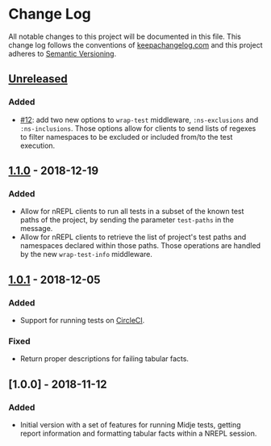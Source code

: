 # Change Log

All notable changes to this project will be documented in this file. This change
log follows the conventions of [keepachangelog.com](http://keepachangelog.com/)
and this project adheres to [Semantic
Versioning](https://semver.org/spec/v2.0.0.html).

## [Unreleased]

### Added
- [#12](https://github.com/nubank/midje-nrepl/pull/12): add two new options to
  `wrap-test` middleware, `:ns-exclusions` and `:ns-inclusions`. Those options
  allow for clients to send lists of regexes to filter namespaces to be excluded
  or included from/to the test execution.

## [1.1.0] - 2018-12-19

### Added
- Allow for nREPL clients to run all tests in a subset of the known test paths
  of the project, by sending the parameter `test-paths` in the message.
- Allow for nREPL clients to retrieve the list of project's test paths and
  namespaces declared within those paths. Those operations are handled by the
  new `wrap-test-info` middleware.

## [1.0.1] - 2018-12-05

### Added
- Support for running tests on [CircleCI](https://circleci.com/).

### Fixed
- Return proper descriptions for failing tabular facts.

## [1.0.0] - 2018-11-12

### Added

- Initial version with a set of features for running Midje tests, getting report
  information and formatting tabular facts within a NREPL session.

[Unreleased]: https://github.com/nubank/midje-nrepl/compare/1.1.0...HEAD
[1.1.0]: https://github.com/nubank/midje-nrepl/compare/1.0.1...1.1.0
[1.0.1]: https://github.com/nubank/midje-nrepl/compare/1.0.0...1.0.1
